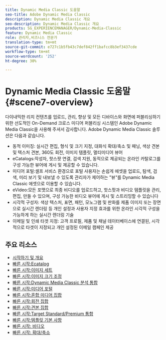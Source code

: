 ```yaml
---
title: Dynamic Media Classic 도움말
seo-title: Adobe Dynamic Media Classic
description: Dynamic Media Classic 개요
seo-description: Dynamic Media Classic 개요
products: SG_EXPERIENCEMANAGER/Dynamic-Media-Classic
feature: Dynamic Media Classic
role: 관리자,비즈니스 전문가
translation-type: tm+mt
source-git-commit: e727c1b5fb43c7def842ff1bafcc8b3ef3437cde
workflow-type: tm+mt
source-wordcount: '252'
ht-degree: 30%

---
```



# Dynamic Media Classic 도움말 {#scene7-overview}

다이내믹한 리치 컨텐츠를 업로드, 관리, 향상 및 모든 디바이스와 화면에 퍼블리싱하기 위한 선도적인 On-Demand 크로스 미디어 퍼블리싱 시스템인 Adobe Dynamic Media Classic을 사용해 주셔서 감사합니다. Adobe Dynamic Media Classic 솔루션은 다음과 같습니다.

* 동적 이미징: 실시간 편집, 형식 및 크기 지정, 대화식 확대/축소 및 패닝, 색상 견본 및 텍스처 견본, 360도 회전, 이미지 템플릿, 멀티미디어 뷰어
* eCatalogs:작성자, 핫스팟 연결, 검색 지원, 동적으로 제공되는 온라인 카탈로그를 구성 가능한 뷰어에 게시 및 제공할 수 있습니다.
* 미디어 포털:셀프 서비스 환경으로 포털 사용자는 손쉽게 에셋을 업로드, 탐색, 검색, 미리 보기 및 내보낼 수 있도록 관리자가 제어하는 &quot;뷰&quot;를 Dynamic Media Classic 에셋으로 이용할 수 있습니다.
* eVideo:모든 포맷으로 최종 비디오를 업로드하고, 핫스팟과 비디오 템플릿을 관리, 편집, 만들 수 있으며, 구성 가능한 비디오 뷰어에 게시 및 스트리밍할 수 있습니다
* 시각적 구성자: 색상 텍스처, 표면, 패턴, 모노그램 및 판화를 제품 이미지 또는 장면으로 실시간 렌더링 등 개인 설정과 사용자 지정 효과를 위한 온라인 시각적 구성을 가능하게 하는 실시간 렌더링 기술
* 이메일 및 인쇄 타겟 지정: 고객 프로필, 제품 및 채널 데이터베이스에 연결된, 시각적으로 타겟이 지정되고 개인 설정된 이메일 캠페인 제공

## 주요 리소스

* [시작하기 및 개요](/help/dmc-platform-overview.md)
* [빠른 시작:Ecatalog](/help/quick-start-ecatalog.md)
* [빠른 시작:이미지 세트](/help/quick-start-image-sets.md)
* [빠른 시작:이미지 크기 조정](/help/quick-start-image-sizing.md)
* [빠른 시작:Dynamic Media Classic 분석 통합](/help/quick-start-integrating-dmc-analytics.md)
* [빠른 시작:미디어 포털](/help/quick-start-media-portal-administration.md)
* [빠른 시작:혼합 미디어 집합](/help/quick-start-mixed-media-sets.md)
* [빠른 시작:회전 집합](/help/quick-start-spin-sets.md)
* [빠른 시작:견본 집합](/help/quick-start-swatch-sets.md)
* [빠른 시작:Target Standard/Premium 통합](/help/quick-start-target-integration.md)
* [빠른 시작:템플릿 기본 사항](/help/quick-start-template-basics.md)
* [빠른 시작: 비디오](/help/quick-start-video.md)
* [빠른 시작: 확대/축소](/help/quick-start-zoom.md)

